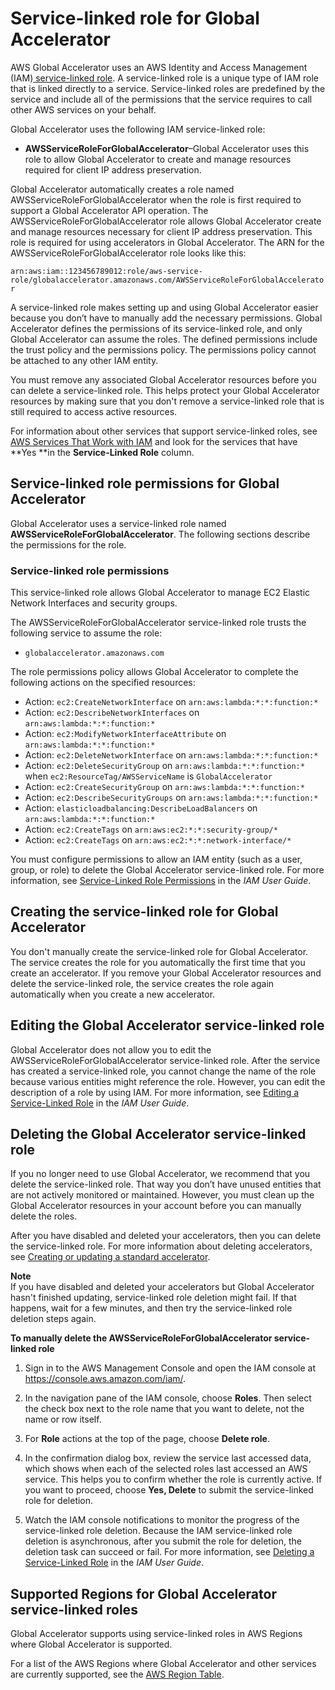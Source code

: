 # Service\-linked role for Global Accelerator<a name="using-service-linked-roles"></a>

AWS Global Accelerator uses an AWS Identity and Access Management \(IAM\)[ service\-linked role](https://docs.aws.amazon.com/IAM/latest/UserGuide/id_roles_terms-and-concepts.html#iam-term-service-linked-role)\. A service\-linked role is a unique type of IAM role that is linked directly to a service\. Service\-linked roles are predefined by the service and include all of the permissions that the service requires to call other AWS services on your behalf\.

Global Accelerator uses the following IAM service\-linked role:
+ **AWSServiceRoleForGlobalAccelerator**–Global Accelerator uses this role to allow Global Accelerator to create and manage resources required for client IP address preservation\.

Global Accelerator automatically creates a role named AWSServiceRoleForGlobalAccelerator when the role is first required to support a Global Accelerator API operation\. The AWSServiceRoleForGlobalAccelerator role allows Global Accelerator create and manage resources necessary for client IP address preservation\. This role is required for using accelerators in Global Accelerator\. The ARN for the AWSServiceRoleForGlobalAccelerator role looks like this:

`arn:aws:iam::123456789012:role/aws-service-role/globalaccelerator.amazonaws.com/AWSServiceRoleForGlobalAccelerator`

A service\-linked role makes setting up and using Global Accelerator easier because you don’t have to manually add the necessary permissions\. Global Accelerator defines the permissions of its service\-linked role, and only Global Accelerator can assume the roles\. The defined permissions include the trust policy and the permissions policy\. The permissions policy cannot be attached to any other IAM entity\.

You must remove any associated Global Accelerator resources before you can delete a service\-linked role\. This helps protect your Global Accelerator resources by making sure that you don't remove a service\-linked role that is still required to access active resources\.

For information about other services that support service\-linked roles, see [AWS Services That Work with IAM](https://docs.aws.amazon.com/IAM/latest/UserGuide/reference_aws-services-that-work-with-iam.html) and look for the services that have **Yes **in the **Service\-Linked Role** column\.

## Service\-linked role permissions for Global Accelerator<a name="slr-permissions"></a>

Global Accelerator uses a service\-linked role named **AWSServiceRoleForGlobalAccelerator**\. The following sections describe the permissions for the role\.

### Service\-linked role permissions<a name="slr-permissions-aga"></a>

This service\-linked role allows Global Accelerator to manage EC2 Elastic Network Interfaces and security groups\.

The AWSServiceRoleForGlobalAccelerator service\-linked role trusts the following service to assume the role:
+ `globalaccelerator.amazonaws.com`

The role permissions policy allows Global Accelerator to complete the following actions on the specified resources:
+ Action: `ec2:CreateNetworkInterface` on `arn:aws:lambda:*:*:function:*`
+ Action: `ec2:DescribeNetworkInterfaces` on `arn:aws:lambda:*:*:function:*`
+ Action: `ec2:ModifyNetworkInterfaceAttribute` on `arn:aws:lambda:*:*:function:*`
+ Action: `ec2:DeleteNetworkInterface` on `arn:aws:lambda:*:*:function:*`
+ Action: `ec2:DeleteSecurityGroup` on `arn:aws:lambda:*:*:function:*` when `ec2:ResourceTag/AWSServiceName` is `GlobalAccelerator`
+ Action: `ec2:CreateSecurityGroup` on `arn:aws:lambda:*:*:function:*`
+ Action: `ec2:DescribeSecurityGroups` on `arn:aws:lambda:*:*:function:*`
+ Action: `elasticloadbalancing:DescribeLoadBalancers` on `arn:aws:lambda:*:*:function:*`
+ Action: `ec2:CreateTags` on `arn:aws:ec2:*:*:security-group/*`
+ Action: `ec2:CreateTags` on `arn:aws:ec2:*:*:network-interface/*`

You must configure permissions to allow an IAM entity \(such as a user, group, or role\) to delete the Global Accelerator service\-linked role\. For more information, see [Service\-Linked Role Permissions](https://docs.aws.amazon.com/IAM/latest/UserGuide/using-service-linked-roles.html#service-linked-role-permissions) in the *IAM User Guide*\.

## Creating the service\-linked role for Global Accelerator<a name="create-slr"></a>

You don't manually create the service\-linked role for Global Accelerator\. The service creates the role for you automatically the first time that you create an accelerator\. If you remove your Global Accelerator resources and delete the service\-linked role, the service creates the role again automatically when you create a new accelerator\.

## Editing the Global Accelerator service\-linked role<a name="edit-slr"></a>

Global Accelerator does not allow you to edit the AWSServiceRoleForGlobalAccelerator service\-linked role\. After the service has created a service\-linked role, you cannot change the name of the role because various entities might reference the role\. However, you can edit the description of a role by using IAM\. For more information, see [Editing a Service\-Linked Role](https://docs.aws.amazon.com/IAM/latest/UserGuide/using-service-linked-roles.html#edit-service-linked-role) in the *IAM User Guide*\.

## Deleting the Global Accelerator service\-linked role<a name="delete-slr"></a>

If you no longer need to use Global Accelerator, we recommend that you delete the service\-linked role\. That way you don’t have unused entities that are not actively monitored or maintained\. However, you must clean up the Global Accelerator resources in your account before you can manually delete the roles\.

After you have disabled and deleted your accelerators, then you can delete the service\-linked role\. For more information about deleting accelerators, see [ Creating or updating a standard accelerator](about-accelerators.md#about-accelerators.creating-editing)\.

**Note**  
If you have disabled and deleted your accelerators but Global Accelerator hasn't finished updating, service\-linked role deletion might fail\. If that happens, wait for a few minutes, and then try the service\-linked role deletion steps again\.

**To manually delete the AWSServiceRoleForGlobalAccelerator service\-linked role**

1. Sign in to the AWS Management Console and open the IAM console at [https://console\.aws\.amazon\.com/iam/](https://console.aws.amazon.com/iam/)\.

1. In the navigation pane of the IAM console, choose **Roles**\. Then select the check box next to the role name that you want to delete, not the name or row itself\.

1. For **Role** actions at the top of the page, choose **Delete role**\.

1. In the confirmation dialog box, review the service last accessed data, which shows when each of the selected roles last accessed an AWS service\. This helps you to confirm whether the role is currently active\. If you want to proceed, choose **Yes, Delete** to submit the service\-linked role for deletion\.

1. Watch the IAM console notifications to monitor the progress of the service\-linked role deletion\. Because the IAM service\-linked role deletion is asynchronous, after you submit the role for deletion, the deletion task can succeed or fail\. For more information, see [Deleting a Service\-Linked Role](https://docs.aws.amazon.com/IAM/latest/UserGuide/using-service-linked-roles.html#delete-service-linked-role) in the *IAM User Guide*\.

## Supported Regions for Global Accelerator service\-linked roles<a name="slr-regions"></a>

Global Accelerator supports using service\-linked roles in AWS Regions where Global Accelerator is supported\.

For a list of the AWS Regions where Global Accelerator and other services are currently supported, see the [AWS Region Table](https://aws.amazon.com/about-aws/global-infrastructure/regional-product-services/)\.